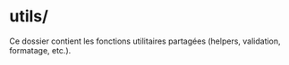 # utils/

Ce dossier contient les fonctions utilitaires partagées (helpers, validation, formatage, etc.). 